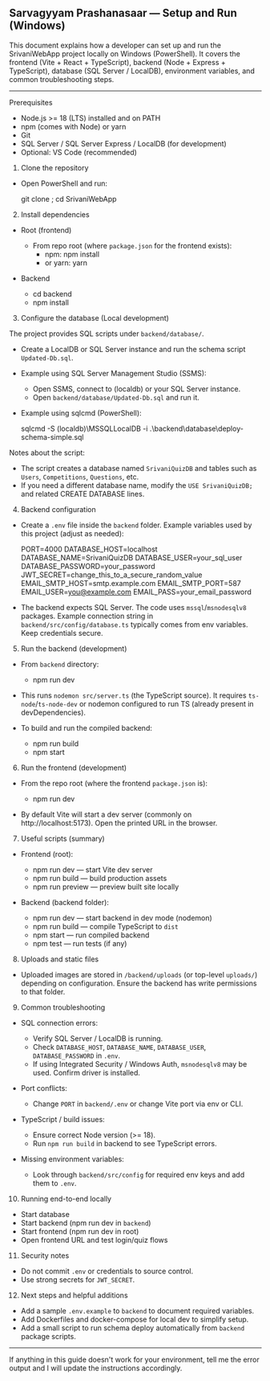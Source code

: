 ## Sarvagyyam Prashanasaar — Setup and Run (Windows)

This document explains how a developer can set up and run the SrivaniWebApp project locally on Windows (PowerShell). It covers the frontend (Vite + React + TypeScript), backend (Node + Express + TypeScript), database (SQL Server / LocalDB), environment variables, and common troubleshooting steps.

---

Prerequisites
- Node.js >= 18 (LTS) installed and on PATH
- npm (comes with Node) or yarn
- Git
- SQL Server / SQL Server Express / LocalDB (for development)
- Optional: VS Code (recommended)

1) Clone the repository

 - Open PowerShell and run:

   git clone <repo-url> ; cd SrivaniWebApp

2) Install dependencies

 - Root (frontend)
   - From repo root (where `package.json` for the frontend exists):
     - npm: npm install
     - or yarn: yarn

 - Backend
   - cd backend
   - npm install

3) Configure the database (Local development)

 The project provides SQL scripts under `backend/database/`.

 - Create a LocalDB or SQL Server instance and run the schema script `Updated-Db.sql`.
 - Example using SQL Server Management Studio (SSMS):
   - Open SSMS, connect to (localdb) or your SQL Server instance.
   - Open `backend/database/Updated-Db.sql` and run it.

 - Example using sqlcmd (PowerShell):

   sqlcmd -S (localdb)\MSSQLLocalDB -i .\backend\database\deploy-schema-simple.sql

 Notes about the script:
 - The script creates a database named `SrivaniQuizDB` and tables such as `Users`, `Competitions`, `Questions`, etc.
 - If you need a different database name, modify the `USE SrivaniQuizDB;` and related CREATE DATABASE lines.

4) Backend configuration

 - Create a `.env` file inside the `backend` folder. Example variables used by this project (adjust as needed):

   PORT=4000
   DATABASE_HOST=localhost
   DATABASE_NAME=SrivaniQuizDB
   DATABASE_USER=your_sql_user
   DATABASE_PASSWORD=your_password
   JWT_SECRET=change_this_to_a_secure_random_value
   EMAIL_SMTP_HOST=smtp.example.com
   EMAIL_SMTP_PORT=587
   EMAIL_USER=you@example.com
   EMAIL_PASS=your_email_password

 - The backend expects SQL Server. The code uses `mssql`/`msnodesqlv8` packages. Example connection string in `backend/src/config/database.ts` typically comes from env variables. Keep credentials secure.

5) Run the backend (development)

 - From `backend` directory:
   - npm run dev

 - This runs `nodemon src/server.ts` (the TypeScript source). It requires `ts-node`/`ts-node-dev` or nodemon configured to run TS (already present in devDependencies).

 - To build and run the compiled backend:
   - npm run build
   - npm start

6) Run the frontend (development)

 - From the repo root (where the frontend `package.json` is):
   - npm run dev

 - By default Vite will start a dev server (commonly on http://localhost:5173). Open the printed URL in the browser.

7) Useful scripts (summary)

 - Frontend (root):
   - npm run dev — start Vite dev server
   - npm run build — build production assets
   - npm run preview — preview built site locally

 - Backend (backend folder):
   - npm run dev — start backend in dev mode (nodemon)
   - npm run build — compile TypeScript to `dist`
   - npm start — run compiled backend
   - npm test — run tests (if any)

8) Uploads and static files

 - Uploaded images are stored in `/backend/uploads` (or top-level `uploads/`) depending on configuration. Ensure the backend has write permissions to that folder.

9) Common troubleshooting

 - SQL connection errors:
   - Verify SQL Server / LocalDB is running.
   - Check `DATABASE_HOST`, `DATABASE_NAME`, `DATABASE_USER`, `DATABASE_PASSWORD` in `.env`.
   - If using Integrated Security / Windows Auth, `msnodesqlv8` may be used. Confirm driver is installed.

 - Port conflicts:
   - Change `PORT` in `backend/.env` or change Vite port via env or CLI.

 - TypeScript / build issues:
   - Ensure correct Node version (>= 18).
   - Run `npm run build` in backend to see TypeScript errors.

 - Missing environment variables:
   - Look through `backend/src/config` for required env keys and add them to `.env`.

10) Running end-to-end locally

 - Start database
 - Start backend (npm run dev in `backend`)
 - Start frontend (npm run dev in root)
 - Open frontend URL and test login/quiz flows

11) Security notes

 - Do not commit `.env` or credentials to source control.
 - Use strong secrets for `JWT_SECRET`.

12) Next steps and helpful additions

 - Add a sample `.env.example` to `backend` to document required variables.
 - Add Dockerfiles and docker-compose for local dev to simplify setup.
 - Add a small script to run schema deploy automatically from `backend` package scripts.

---

If anything in this guide doesn't work for your environment, tell me the error output and I will update the instructions accordingly.
